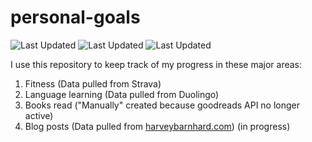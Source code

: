 # personal-goals
![Last Updated](https://img.shields.io/date/1617504202?color=FC4C02&label=Fitness%20Updated&logo=strava)
![Last Updated](https://img.shields.io/date/1617504202?color=7ac70c&label=Language%20Updated&logo=duolingo)
![Last Updated](https://img.shields.io/date/1617504202?color=e9e5cd&label=Books%20Updated&logo=goodreads)

I use this repository to keep track of my progress in these major areas:

1. Fitness (Data pulled from Strava)
2. Language learning (Data pulled from Duolingo)
3. Books read ("Manually" created because goodreads API no longer active)
4. Blog posts (Data pulled from [harveybarnhard.com](https://harveybarnhard.com)) (in progress)
